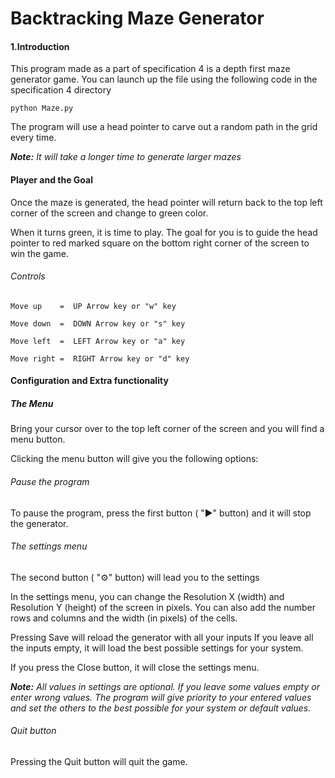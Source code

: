 <h1>Backtracking Maze Generator</h1>

<h4>1.Introduction</h4>
This program made as a part of specification 4 is a depth first maze generator game.
You can launch up the file using the following code in the specification 4 directory

    python Maze.py
    
The program will use a head pointer to carve out a random path in the grid every time.

***Note:** It will take a longer time to generate larger mazes*

<h4>Player and the Goal</h4>
Once the maze is generated, the head pointer will return back to the top left corner of the screen
and change to green color.

When it turns green, it is time to play.
The goal for you is to guide the head pointer to red marked square on the bottom right corner of the 
screen to win the game.

<h6> Controls </h6>

`Move up    =  UP Arrow key or "w" key`

`Move down  =  DOWN Arrow key or "s" key`

`Move left  =  LEFT Arrow key or "a" key`

`Move right =  RIGHT Arrow key or "d" key`

<h4> Configuration and Extra functionality</h4>

<h5> The Menu </h5>
Bring your cursor over to the top left corner of the screen and you will find a menu button. 

Clicking the menu button will give you the following options:

<h6> Pause the program </h6>

To pause the program, press the first button ( "▶" button) and it will stop the generator.

<h6> The settings menu </h6>
The second button ( "⚙" button) will lead you to the settings

In the settings menu, you can change the Resolution X (width) and Resolution Y (height) of the screen in pixels.
You can also add the number rows and columns and the width (in pixels) of the cells.

Pressing Save will reload the generator with all your inputs
If you leave all the inputs empty, it will load the best possible settings for your system.

If you press the Close button, it will close the settings menu.

***Note:** All values in settings are optional. If you leave some values empty or enter wrong values. The program will
give priority to your entered values and set the others to the best possible for your system or default values.*

<h6> Quit button </h6>

Pressing the Quit button will quit the game.

